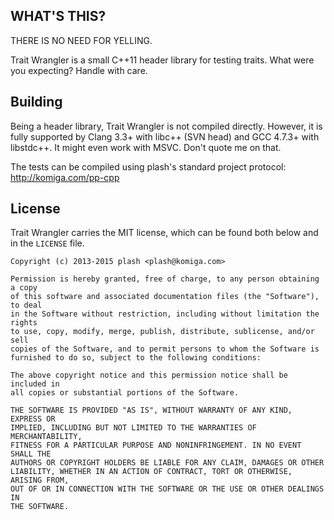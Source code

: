 
## WHAT'S THIS?

THERE IS NO NEED FOR YELLING.

Trait Wrangler is a small C++11 header library for testing traits.
What were you expecting? Handle with care.

## Building

Being a header library, Trait Wrangler is not compiled directly. However, it
is fully supported by Clang 3.3+ with libc++ (SVN head) and GCC 4.7.3+ with
libstdc++. It might even work with MSVC. Don't quote me on that.

The tests can be compiled using plash's standard project protocol:
http://komiga.com/pp-cpp

## License

Trait Wrangler carries the MIT license, which can be found both below
and in the `LICENSE` file.

```
Copyright (c) 2013-2015 plash <plash@komiga.com>

Permission is hereby granted, free of charge, to any person obtaining a copy
of this software and associated documentation files (the "Software"), to deal
in the Software without restriction, including without limitation the rights
to use, copy, modify, merge, publish, distribute, sublicense, and/or sell
copies of the Software, and to permit persons to whom the Software is
furnished to do so, subject to the following conditions:

The above copyright notice and this permission notice shall be included in
all copies or substantial portions of the Software.

THE SOFTWARE IS PROVIDED "AS IS", WITHOUT WARRANTY OF ANY KIND, EXPRESS OR
IMPLIED, INCLUDING BUT NOT LIMITED TO THE WARRANTIES OF MERCHANTABILITY,
FITNESS FOR A PARTICULAR PURPOSE AND NONINFRINGEMENT. IN NO EVENT SHALL THE
AUTHORS OR COPYRIGHT HOLDERS BE LIABLE FOR ANY CLAIM, DAMAGES OR OTHER
LIABILITY, WHETHER IN AN ACTION OF CONTRACT, TORT OR OTHERWISE, ARISING FROM,
OUT OF OR IN CONNECTION WITH THE SOFTWARE OR THE USE OR OTHER DEALINGS IN
THE SOFTWARE.
```

